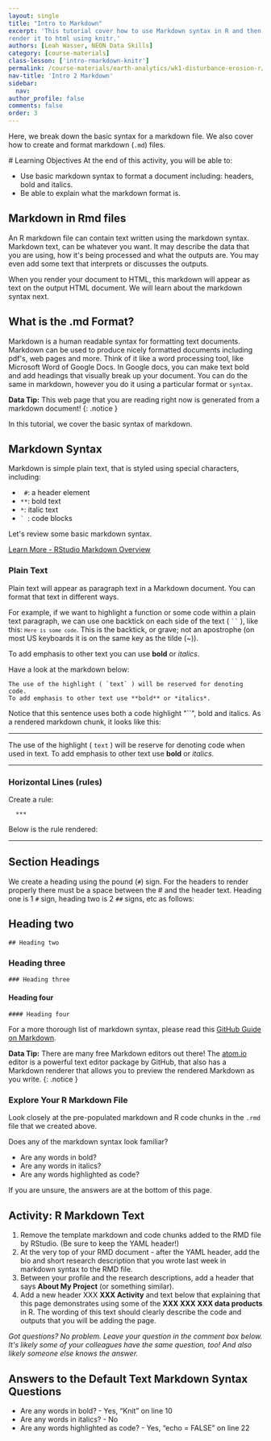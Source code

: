 ```yaml
---
layout: single
title: "Intro to Markdown"
excerpt: 'This tutorial cover how to use Markdown syntax in R and then
render it to html using knitr.'
authors: [Leah Wasser, NEON Data Skills]
category: [course-materials]
class-lesson: ['intro-rmarkdown-knitr']
permalink: /course-materials/earth-analytics/wk1-disturbance-erosion-r/intro-to-markdown/
nav-title: 'Intro 2 Markdown'
sidebar:
  nav:
author_profile: false
comments: false
order: 3
---
```


Here, we break down the basic syntax for a markdown file. We also cover how to
create and format markdown (`.md`) files.

<div class="notice--warning" markdown="1">
# Learning Objectives
At the end of this activity, you will be able to:

* Use basic markdown syntax to format a document including: headers, bold and italics.
* Be able to explain what the markdown format is.

</div>


## Markdown in Rmd files

An R markdown file can contain text written using the markdown syntax.
Markdown text, can be whatever you want. It may describe the data that you are
using, how it's being processed and what the outputs are. You may even add some
text that interprets or discusses the outputs.

When you render your document to HTML, this markdown will appear as text on the
output HTML document. We will learn about the markdown syntax next.


## What is the .md Format?

Markdown is a human readable syntax for formatting text documents. Markdown can
be used to produce nicely formatted documents including
pdf's, web pages and more. Think of it like a word processing tool, like Microsoft
Word of Google Docs. In Google docs, you can make text bold and add headings that
visually break up your document. You can
do the same in markdown, however you do it using a particular format or `syntax`.


<i class="fa fa-star"></i> **Data Tip:** This web page that you are reading right now
is generated from a markdown document!
{: .notice }

In this tutorial, we cover the basic syntax of markdown.

## Markdown Syntax

Markdown is simple plain text, that is styled using special characters, including:

* ` #`: a header element
* `**`: bold text
* `*`: italic text
* <code>` </code>: code blocks

Let's review some basic markdown syntax.


<a class="btn btn-info" href="http://rmarkdown.rstudio.com/authoring_basics.html" target="_blank"> Learn More - RStudio Markdown Overview</a>

### Plain Text

Plain text will appear as paragraph text in a Markdown document. You can format
that text in different ways.

For example, if we want to highlight a function or some code within a plain text
paragraph, we can use one backtick on each side of the text ( <code>``</code> ),
like this: <code>`Here is some code`</code>. This is the backtick, or grave; not an apostrophe (on most
US keyboards it is on the same key as the tilde (~)).

To add emphasis to other text you can use **bold** or *italics*.

Have a look at the markdown below:

```
The use of the highlight ( `text` ) will be reserved for denoting code.
To add emphasis to other text use **bold** or *italics*.
```

Notice that this sentence uses both a code highlight "``", bold and italics.
As a rendered markdown chunk, it looks like this:

***

The use of the highlight ( `text` ) will be reserve for denoting code when
used in text. To add emphasis to other text use **bold** or *italics*.

***

### Horizontal Lines (rules)

Create a rule:

	  ***

Below is the rule rendered:

***

## Section Headings

We create a heading using the pound (`#`) sign. For the headers to render
properly there must be a space between the # and the header text.
Heading one is 1 `#` sign, heading two is 2 `##` signs, etc as follows:

## Heading two
	## Heading two

### Heading three
	### Heading three

#### Heading four
	#### Heading four


For a more thorough list of markdown syntax, please read this
<a href="https://guides.github.com/features/mastering-markdown/" target="_blank">GitHub Guide on Markdown</a>.

<i class="fa fa-star"></i> **Data Tip:**
There are many free Markdown editors out there! The
<a href="http://Atom.io" target="_blank">atom.io</a>
editor is a powerful text editor package by GitHub, that also has a Markdown
renderer that allows you to preview the rendered Markdown as you write.
{: .notice }

### Explore Your R Markdown File

Look closely at the pre-populated markdown and R code chunks in the `.rmd`
file that we created above.

Does any of the markdown syntax look familiar?

* Are any words in bold?
* Are any words in italics?
* Are any words highlighted as code?

If you are unsure, the answers are at the bottom of this page.

<div class="notice--warning" markdown="1">

## Activity: R Markdown Text

1. Remove the template markdown and code chunks added to the RMD file by RStudio.
(Be sure to keep the YAML header!)
2. At the very top of your RMD document - after the YAML header, add
the bio and short research description that you wrote last week in markdown syntax to
the RMD file.
3. Between your profile and the research descriptions, add a header that says
**About My Project** (or something similar).
4. Add a new header XXX **XXX Activity** and text below that explaining
that this page demonstrates using some of the **XXX XXX XXX data products**
in R. The wording of this text should clearly describe the code and outputs that
you will be adding the page.

</div>

*Got questions? No problem. Leave your question in the comment box below.
It's likely some of your colleagues have the same question, too! And also
likely someone else knows the answer.*


## Answers to the Default Text Markdown Syntax Questions

* Are any words in bold? - Yes, “Knit” on line 10
* Are any words in italics? - No
* Are any words highlighted as code? - Yes, “echo = FALSE” on line 22
